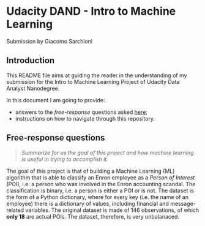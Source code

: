 # Udacity DAND - Intro to Machine Learning
Submission by Giacomo Sarchioni

## Introduction
This README file aims at guiding the reader in the understanding of my submission for the Intro to Machine Learning Project
of Udacity Data Analyst Nanodegree.

In this document I am going to provide:
* answers to the *free-response* questions asked [here](https://docs.google.com/document/d/1NDgi1PrNJP7WTbfSUuRUnz8yzs5nGVTSzpO7oeNTEWA/pub?embedded=true);
* instructions on how to navigate through this repository.

## Free-response questions

> *Summarize for us the goal of this project and how machine learning is useful in trying to accomplish it.*

The goal of this project is that of building a Machine Learning (ML) algorithm that is able to classify an Enron employee
as a *Person of Interest* (POI), i.e. a person who was involved in the Enron accounting scandal. The classification is binary,
i.e. a person is either a POI or is not.
The dataset is the form of a Python dictionary, where for every key (i.e. the name of an employee) there is a dictionary of values,
including financial and message-related variables. The original dataset is made of 146 observations, of which **only 18** are
actual POIs. The dataset, therefore, is very unbalanaced. 
